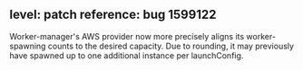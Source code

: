 level: patch
reference: bug 1599122
---
Worker-manager's AWS provider now more precisely aligns its worker-spawning counts to the desired capacity.  Due to rounding, it may previously have spawned up to one additional instance per launchConfig.
